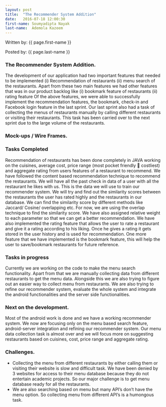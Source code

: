 ```yaml
---
layout: post
title:  "The Recommender System Addition"
date:   2016-07-18 12:00:30
first-name: Soumyadipta Nayak
last-name:  Ademola Kazeem
---
```

Written by: {{ page.first-name }} 

Posted by: {{ page.last-name }} 

### The Recommender System Addition.
The development of our application had two important features that needed to be implemented (i) Recommendation of restaurants (ii) menu search of the restaurants. Apart from these two main features we had other features that was in our product backlog like (i) bookmark feature of restaurants (ii) rating feature 
Of the above features, we were able to successfully implement the recommendation features, the bookmark, check-in and Facebook login feature in the last sprint. Our last sprint also had a task of collecting the menus of restaurants manually by calling different restaurants or visiting their restaurants. This task has been carried over to the next sprint due to the large volume of the restaurants.


### Mock-ups / Wire Frames.
### Tasks Completed
Recommendation of restaurants has been done completely in JAVA working on the cuisines, average cost, price range (most pocket friendly  costliest) and aggregate rating from users features of a restaurant to recommend. We have followed the content based recommendation technique to recommend the restaurants. We will have all the past check in data of a user with all the restaurant he likes with us. This is the data we will use to train our recommender system. We will try and find out the similarity scores between the restaurants the user has rated highly and the restaurants in our database. We can find the similarity score by different methods like Jaccard/ Cosine/ overlapping etc. For now, we are using the overlap technique to find the similarity score. We have also assigned relative weight to each parameter so that we can get a better recommendation. 
We have also implemented the rating feature that allows the user to rate a restaurant and give it a rating according to his liking. Once he gives a rating it gets stored in the user history and is used for recommendation.
One more feature that we have implemented is the bookmark feature, this will help the user to save/bookmark restaurants for future reference.

### Tasks in progress

Currently we are working on the code to make the menu search functionality. Apart from that we are manually collecting data from different restaurants to get the menu data. Alongside this we are also trying to figure out an easier way to collect menu from restaurants. We are also trying to refine our recommender system, evaluate the whole system and integrate the android functionalities and the server side functionalities.

### Next on the development.

Most of the android work is done and we have a working recommender system. We now are focusing only on the menu based search feature, android-server integration and refining our recommender system. Our menu data collection task is almost over and we will focus more on suggesting restaurants based on cuisines, cost, price range and aggregate rating. 

### Challenges.

*	Collecting the menu from different restaurants by either calling them or visiting their website is slow and difficult task. We have been denied by 3 websites for access to their menu database because they do not entertain academic projects. So our major challenge is to get menu database ready for all the restaurants.
*	We are also searching based on menu but many API’s don’t have the menu option. So collecting menu from different API’s is a humongous task.
